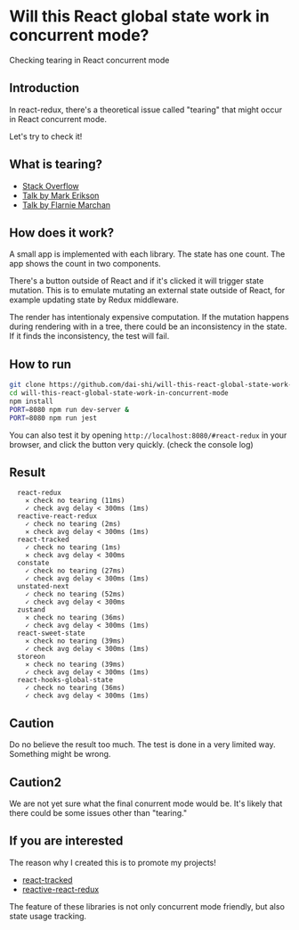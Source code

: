 # Will this React global state work in concurrent mode?

Checking tearing in React concurrent mode

## Introduction

In react-redux, there's a theoretical issue called "tearing"
that might occur in React concurrent mode.

Let's try to check it!

## What is tearing?

- [Stack Overflow](https://stackoverflow.com/questions/54891675/what-is-tearing-in-the-context-of-the-react-redux)
- [Talk by Mark Erikson](https://www.youtube.com/watch?v=yOZ4Ml9LlWE&t=933s)
- [Talk by Flarnie Marchan](https://www.youtube.com/watch?v=V1Ly-8Z1wQA&t=1079s)

## How does it work?

A small app is implemented with each library.
The state has one count.
The app shows the count in two components.

There's a button outside of React and
if it's clicked it will trigger state mutation.
This is to emulate mutating an external state outside of React,
for example updating state by Redux middleware.

The render has intentionaly expensive computation.
If the mutation happens during rendering with in a tree,
there could be an inconsistency in the state.
If it finds the inconsistency, the test will fail.

## How to run

```bash
git clone https://github.com/dai-shi/will-this-react-global-state-work-in-concurrent-mode.git
cd will-this-react-global-state-work-in-concurrent-mode
npm install
PORT=8080 npm run dev-server &
PORT=8080 npm run jest
```

You can also test it by opening `http://localhost:8080/#react-redux`
in your browser, and click the button very quickly. (check the console log)

## Result

```
  react-redux
    ✕ check no tearing (11ms)
    ✓ check avg delay < 300ms (1ms)
  reactive-react-redux
    ✓ check no tearing (2ms)
    ✕ check avg delay < 300ms (1ms)
  react-tracked
    ✓ check no tearing (1ms)
    ✕ check avg delay < 300ms
  constate
    ✓ check no tearing (27ms)
    ✓ check avg delay < 300ms (1ms)
  unstated-next
    ✓ check no tearing (52ms)
    ✓ check avg delay < 300ms
  zustand
    ✕ check no tearing (36ms)
    ✓ check avg delay < 300ms (1ms)
  react-sweet-state
    ✕ check no tearing (39ms)
    ✓ check avg delay < 300ms (1ms)
  storeon
    ✕ check no tearing (39ms)
    ✓ check avg delay < 300ms (1ms)
  react-hooks-global-state
    ✓ check no tearing (36ms)
    ✓ check avg delay < 300ms (1ms)
```

## Caution

Do no believe the result too much.
The test is done in a very limited way.
Something might be wrong.

## Caution2

We are not yet sure what the final conurrent mode would be.
It's likely that there could be some issues other than "tearing."

## If you are interested

The reason why I created this is to promote my projects!

- [react-tracked](https://github.com/dai-shi/react-tracked)
- [reactive-react-redux](https://github.com/dai-shi/reactive-react-redux)

The feature of these libraries is not only concurrent mode friendly,
but also state usage tracking.
